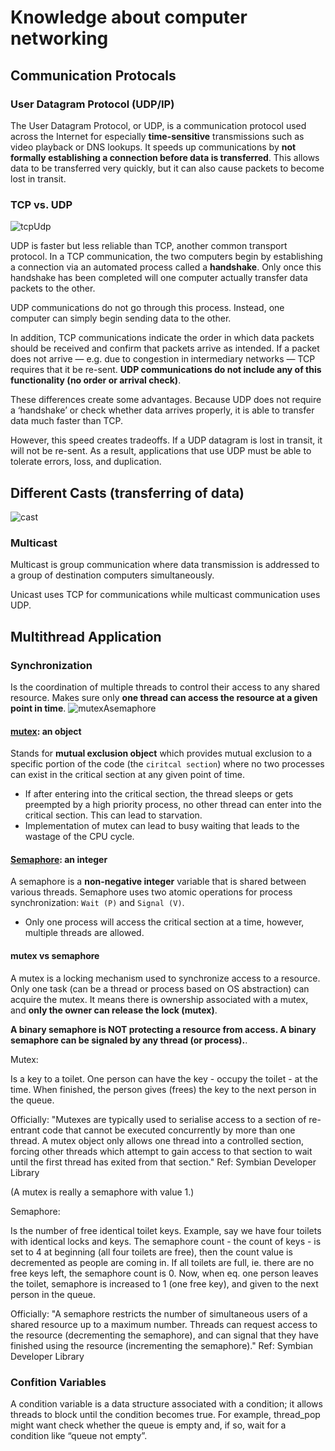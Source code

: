 # Knowledge about computer networking

## Communication Protocals
### User Datagram Protocol (UDP/IP)
The User Datagram Protocol, or UDP, is a communication protocol used across the Internet for especially **time-sensitive** transmissions such as video playback or DNS lookups. It speeds up communications by **not formally establishing a connection before data is transferred**. This allows data to be transferred very quickly, but it can also cause packets to become lost in transit.

### TCP vs. UDP
![tcpUdp](https://github.com/XinyuKang/techInterviewPrep/assets/46883505/df37487a-b934-4dd9-9853-c7b577953f77)

UDP is faster but less reliable than TCP, another common transport protocol. In a TCP communication, the two computers begin by establishing a connection via an automated process called a **handshake**. Only once this handshake has been completed will one computer actually transfer data packets to the other.

UDP communications do not go through this process. Instead, one computer can simply begin sending data to the other.

In addition, TCP communications indicate the order in which data packets should be received and confirm that packets arrive as intended. If a packet does not arrive — e.g. due to congestion in intermediary networks — TCP requires that it be re-sent. **UDP communications do not include any of this functionality (no order or arrival check)**.

These differences create some advantages. Because UDP does not require a ‘handshake’ or check whether data arrives properly, it is able to transfer data much faster than TCP.

However, this speed creates tradeoffs. If a UDP datagram is lost in transit, it will not be re-sent. As a result, applications that use UDP must be able to tolerate errors, loss, and duplication.

## Different Casts (transferring of data)
![cast](https://github.com/XinyuKang/techInterviewPrep/assets/46883505/f4dbdefd-4167-447b-b7d9-951132878804)

### Multicast
Multicast is group communication where data transmission is addressed to a group of destination computers simultaneously.

Unicast uses TCP for communications while multicast communication uses UDP.


## Multithread Application
### Synchronization
Is the coordination of multiple threads to control their access to any shared resource. Makes sure only **one thread can access the resource at a given point in time**.
![mutexAsemaphore](https://github.com/XinyuKang/techInterviewPrep/assets/46883505/52e7c807-9244-4ec6-bfbf-c1c69669be3c)

#### [mutex](https://www.geeksforgeeks.org/mutex-vs-semaphore/): an object
Stands for **mutual exclusion object** which provides mutual exclusion to a specific portion of the code (the `ciritcal section`) where no two processes can exist in the critical section at any given point of time.
- If after entering into the critical section, the thread sleeps or gets preempted by a high priority process, no other thread can enter into the critical section. This can lead to starvation.
- Implementation of mutex can lead to busy waiting that leads to the wastage of the CPU cycle.

#### [Semaphore](https://www.geeksforgeeks.org/mutex-vs-semaphore/): an integer
A semaphore is a **non-negative integer** variable that is shared between various threads. Semaphore uses two atomic operations for process synchronization: `Wait (P)` and `Signal (V)`. 
- Only one process will access the critical section at a time, however, multiple threads are allowed.

#### mutex vs semaphore
A mutex is a locking mechanism used to synchronize access to a resource. Only one task (can be a thread or process based on OS abstraction) can acquire the mutex. It means there is ownership associated with a mutex, and **only the owner can release the lock (mutex)**. 

**A binary semaphore is NOT protecting a resource from access. A binary semaphore can be signaled by any thread (or process).**. 

Mutex:

Is a key to a toilet. One person can have the key - occupy the toilet - at the time. When finished, the person gives (frees) the key to the next person in the queue.

Officially: "Mutexes are typically used to serialise access to a section of re-entrant code that cannot be executed concurrently by more than one thread. A mutex object only allows one thread into a controlled section, forcing other threads which attempt to gain access to that section to wait until the first thread has exited from that section." Ref: Symbian Developer Library

(A mutex is really a semaphore with value 1.)

Semaphore:

Is the number of free identical toilet keys. Example, say we have four toilets with identical locks and keys. The semaphore count - the count of keys - is set to 4 at beginning (all four toilets are free), then the count value is decremented as people are coming in. If all toilets are full, ie. there are no free keys left, the semaphore count is 0. Now, when eq. one person leaves the toilet, semaphore is increased to 1 (one free key), and given to the next person in the queue.

Officially: "A semaphore restricts the number of simultaneous users of a shared resource up to a maximum number. Threads can request access to the resource (decrementing the semaphore), and can signal that they have finished using the resource (incrementing the semaphore)." Ref: Symbian Developer Library

### Confition Variables
A condition variable is a data structure associated with a condition; it allows threads to block until the condition becomes true. For example, thread_pop might want check whether the queue is empty and, if so, wait for a condition like “queue not empty”.
